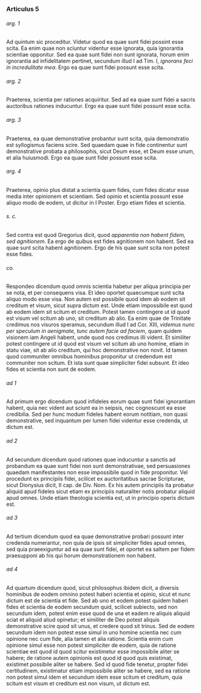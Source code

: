 ### Articulus 5

###### arg. 1
Ad quintum sic proceditur. Videtur quod ea quae sunt fidei possint esse scita. Ea enim quae non sciuntur videntur esse ignorata, quia ignorantia scientiae opponitur. Sed ea quae sunt fidei non sunt ignorata, horum enim ignorantia ad infidelitatem pertinet, secundum illud I ad Tim. I, *ignorans feci in incredulitate mea*. Ergo ea quae sunt fidei possunt esse scita.

###### arg. 2
Praeterea, scientia per rationes acquiritur. Sed ad ea quae sunt fidei a sacris auctoribus rationes inducuntur. Ergo ea quae sunt fidei possunt esse scita.

###### arg. 3
Praeterea, ea quae demonstrative probantur sunt scita, quia demonstratio est syllogismus faciens scire. Sed quaedam quae in fide continentur sunt demonstrative probata a philosophis, sicut Deum esse, et Deum esse unum, et alia huiusmodi. Ergo ea quae sunt fidei possunt esse scita.

###### arg. 4
Praeterea, opinio plus distat a scientia quam fides, cum fides dicatur esse media inter opinionem et scientiam. Sed opinio et scientia possunt esse aliquo modo de eodem, ut dicitur in I Poster. Ergo etiam fides et scientia.

###### s. c.
Sed contra est quod Gregorius dicit, quod *apparentia non habent fidem, sed agnitionem*. Ea ergo de quibus est fides agnitionem non habent. Sed ea quae sunt scita habent agnitionem. Ergo de his quae sunt scita non potest esse fides.

###### co.
Respondeo dicendum quod omnis scientia habetur per aliqua principia per se nota, et per consequens visa. Et ideo oportet quaecumque sunt scita aliquo modo esse visa. Non autem est possibile quod idem ab eodem sit creditum et visum, sicut supra dictum est. Unde etiam impossibile est quod ab eodem idem sit scitum et creditum. Potest tamen contingere ut id quod est visum vel scitum ab uno, sit creditum ab alio. Ea enim quae de Trinitate credimus nos visuros speramus, secundum illud I ad Cor. XIII, *videmus nunc per speculum in aenigmate, tunc autem facie ad faciem*, quam quidem visionem iam Angeli habent, unde quod nos credimus illi vident. Et similiter potest contingere ut id quod est visum vel scitum ab uno homine, etiam in statu viae, sit ab alio creditum, qui hoc demonstrative non novit. Id tamen quod communiter omnibus hominibus proponitur ut credendum est communiter non scitum. Et ista sunt quae simpliciter fidei subsunt. Et ideo fides et scientia non sunt de eodem.

###### ad 1
Ad primum ergo dicendum quod infideles eorum quae sunt fidei ignorantiam habent, quia nec vident aut sciunt ea in seipsis, nec cognoscunt ea esse credibilia. Sed per hunc modum fideles habent eorum notitiam, non quasi demonstrative, sed inquantum per lumen fidei videntur esse credenda, ut dictum est.

###### ad 2
Ad secundum dicendum quod rationes quae inducuntur a sanctis ad probandum ea quae sunt fidei non sunt demonstrativae, sed persuasiones quaedam manifestantes non esse impossibile quod in fide proponitur. Vel procedunt ex principiis fidei, scilicet ex auctoritatibus sacrae Scripturae, sicut Dionysius dicit, II cap. de Div. Nom. Ex his autem principiis ita probatur aliquid apud fideles sicut etiam ex principiis naturaliter notis probatur aliquid apud omnes. Unde etiam theologia scientia est, ut in principio operis dictum est.

###### ad 3
Ad tertium dicendum quod ea quae demonstrative probari possunt inter credenda numerantur, non quia de ipsis sit simpliciter fides apud omnes, sed quia praeexiguntur ad ea quae sunt fidei, et oportet ea saltem per fidem praesupponi ab his qui horum demonstrationem non habent.

###### ad 4
Ad quartum dicendum quod, sicut philosophus ibidem dicit, a diversis hominibus de eodem omnino potest haberi scientia et opinio, sicut et nunc dictum est de scientia et fide. Sed ab uno et eodem potest quidem haberi fides et scientia de eodem secundum quid, scilicet subiecto, sed non secundum idem, potest enim esse quod de una et eadem re aliquis aliquid sciat et aliquid aliud opinetur; et similiter de Deo potest aliquis demonstrative scire quod sit unus, et credere quod sit trinus. Sed de eodem secundum idem non potest esse simul in uno homine scientia nec cum opinione nec cum fide, alia tamen et alia ratione. Scientia enim cum opinione simul esse non potest simpliciter de eodem, quia de ratione scientiae est quod id quod scitur existimetur esse impossibile aliter se habere; de ratione autem opinionis est quod id quod quis existimat, existimet possibile aliter se habere. Sed id quod fide tenetur, propter fidei certitudinem, existimatur etiam impossibile aliter se habere, sed ea ratione non potest simul idem et secundum idem esse scitum et creditum, quia scitum est visum et creditum est non visum, ut dictum est.

